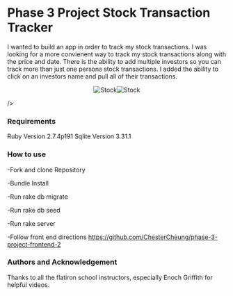 # Phase 3 Project Stock Transaction Tracker

I wanted to build an app in order to track my stock transactions. I was looking for a more convienent way to track my stock transactions along with the price and date. There is the ability to add multiple investors so you can track more than just one persons stock transactions. I added the ability to click on an investors name and pull all of their transactions.

<p align="center">
<img <a href="/gif/stock-gjagkP" title="Stock"><img src="https://i.makeagif.com/media/8-05-2022/gjagkP.gif" alt="Stock"></a><div style="font-size:11px;"></div> />
</p>

### Requirements

Ruby Version 2.7.4p191
Sqlite Version 3.31.1

### How to use

-Fork and clone Repository

-Bundle Install

-Run rake db migrate

-Run rake db seed

-Run rake server

-Follow front end directions https://github.com/ChesterCheung/phase-3-project-frontend-2

### Authors and Acknowledgement

Thanks to all the flatiron school instructors, especially Enoch Griffith for helpful videos.
